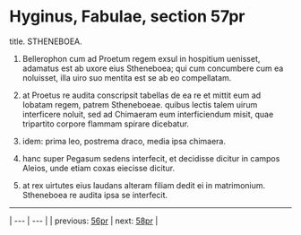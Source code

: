 # Hyginus, Fabulae, section 57pr

title. STHENEBOEA.



1. Bellerophon cum ad Proetum regem exsul in hospitium uenisset, adamatus est ab uxore eius Stheneboea; qui cum concumbere cum ea noluisset, illa uiro suo mentita est se ab eo compellatam.



2. at Proetus re audita conscripsit tabellas de ea re et mittit eum ad Iobatam regem, patrem Stheneboeae. quibus lectis talem uirum interficere noluit, sed ad Chimaeram eum interficiendum misit, quae tripartito corpore flammam spirare dicebatur.



3. idem: prima leo, postrema draco, media ipsa chimaera.



4. hanc super Pegasum sedens interfecit, et decidisse dicitur in campos Aleios, unde etiam coxas eiecisse dicitur.



5. at rex uirtutes eius laudans alteram filiam dedit ei in matrimonium. Stheneboea re audita ipsa se interfecit.



---

| --- | --- |
| previous: [56pr](../56pr/) | next: [58pr](../58pr/) |